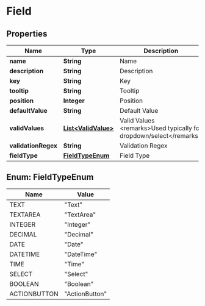 
# Field

## Properties
Name | Type | Description | Notes
------------ | ------------- | ------------- | -------------
**name** | **String** | Name | 
**description** | **String** | Description | 
**key** | **String** | Key | 
**tooltip** | **String** | Tooltip |  [optional]
**position** | **Integer** | Position | 
**defaultValue** | **String** | Default Value |  [optional]
**validValues** | [**List&lt;ValidValue&gt;**](ValidValue.md) | Valid Values  &lt;remarks&gt;Used typically for dropdown/select&lt;/remarks&gt; |  [optional]
**validationRegex** | **String** | Validation Regex |  [optional]
**fieldType** | [**FieldTypeEnum**](#FieldTypeEnum) | Field Type | 


<a name="FieldTypeEnum"></a>
## Enum: FieldTypeEnum
Name | Value
---- | -----
TEXT | &quot;Text&quot;
TEXTAREA | &quot;TextArea&quot;
INTEGER | &quot;Integer&quot;
DECIMAL | &quot;Decimal&quot;
DATE | &quot;Date&quot;
DATETIME | &quot;DateTime&quot;
TIME | &quot;Time&quot;
SELECT | &quot;Select&quot;
BOOLEAN | &quot;Boolean&quot;
ACTIONBUTTON | &quot;ActionButton&quot;



